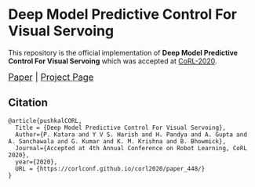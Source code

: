 # Deep Model Predictive Control For Visual Servoing

This repository is the official implementation of **Deep Model Predictive Control For Visual Servoing** which was accepted at [CoRL-2020](https://www.robot-learning.org/program/accepted-papers).

<font size="+1">[Paper](https://corlconf.github.io/corl2020/paper_448/) | [Project Page](https://robotics.iiit.ac.in/publications/2020/deep-mpc-for-visual-servoing/project-page.html)</font>

## Citation

```
@article{pushkalCORL,
  Title = {Deep Model Predictive Control For Visual Servoing},
  Author={P. Katara and Y V S. Harish and H. Pandya and A. Gupta and A. Sanchawala and G. Kumar and K. M. Krishna and B. Bhowmick},
  Journal={Accepted at 4th Annual Conference on Robot Learning, CoRL 2020},
  year={2020},
  URL = {https://corlconf.github.io/corl2020/paper_448/}
}
```